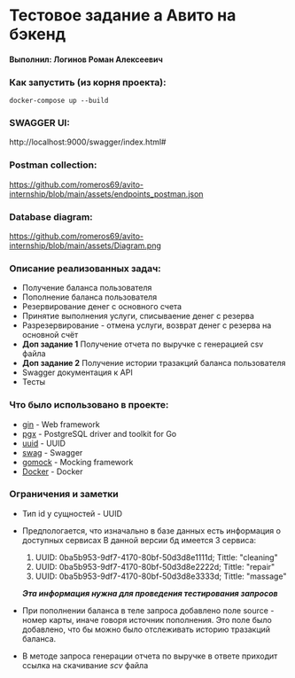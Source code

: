 # Тестовое задание а Авито на бэкенд

#### Выполнил: Логинов Роман Алексеевич

### Как запустить (из корня проекта):
    docker-compose up --build

### SWAGGER UI:
http://localhost:9000/swagger/index.html#

### Postman collection:
https://github.com/romeros69/avito-internship/blob/main/assets/endpoints_postman.json

### Database diagram:
https://github.com/romeros69/avito-internship/blob/main/assets/Diagram.png

### Описание реализованных задач:
* Получение баланса пользователя
* Пополнение баланса пользователя
* Резервирование денег с основного счета
* Принятие выполнения услуги, списываение денег с резерва
* Разрезервирование - отмена услуги, возврат денег с резерва на основной счёт
* **Доп задание 1** Получение отчета по выручке с генерацией csv файла
* **Доп задание 2** Получение истории тразакций баланса пользователя 
* Swagger документация к API
* Тесты

### Что было использовано в проекте:
* [gin](https://github.com/gin-gonic/gin) - Web framework
* [pgx](https://github.com/jackc/pgx) - PostgreSQL driver and toolkit for Go
* [uuid](https://github.com/google/uuid) - UUID
* [swag](https://github.com/swaggo/swag) - Swagger
* [gomock](https://github.com/golang/mock) - Mocking framework
* [Docker](https://www.docker.com/) - Docker

### Ограничения и заметки
* Тип id у сущностей - UUID
* Предпологается, что изначально в базе данных есть информация о доступных сервисах
В данной версии бд имеется 3 сервиса:
  1) UUID: 0ba5b953-9df7-4170-80bf-50d3d8e1111d; Tittle: "cleaning"
  2) UUID: 0ba5b953-9df7-4170-80bf-50d3d8e2222d; Tittle: "repair"
  3) UUID: 0ba5b953-9df7-4170-80bf-50d3d8e3333d; Tittle: "massage"

    ***Эта информация нужна для проведения тестирования запросов*** 
* При пополнении баланса в теле запроса добавлено поле source - номер карты, 
иначе говоря источник пополнения. Это поле было добавлено, что бы можно было отслеживать
историю тразакций баланса.
* В методе запроса генерации отчета по выручке в ответе приходит ссылка на скачивание *scv* файла
    
